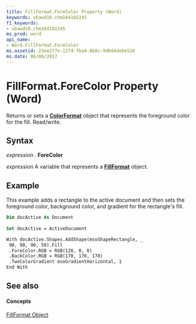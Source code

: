 ```yaml
---
title: FillFormat.ForeColor Property (Word)
keywords: vbawd10.chm164102245
f1_keywords:
- vbawd10.chm164102245
ms.prod: word
api_name:
- Word.FillFormat.ForeColor
ms.assetid: 23ee2f7e-12f4-fba4-8b8c-9d6d4debe526
ms.date: 06/08/2017
---
```



# FillFormat.ForeColor Property (Word)

Returns or sets a  **[ColorFormat](colorformat-object-word.md)** object that represents the foreground color for the fill. Read/write.


## Syntax

 _expression_ . **ForeColor**

 _expression_ A variable that represents a **[FillFormat](fillformat-object-word.md)** object.


## Example

This example adds a rectangle to the active document and then sets the foreground color, background color, and gradient for the rectangle's fill.


```vb
Dim docActive As Document 
 
Set docActive = ActiveDocument
```


```vb
With docActive.Shapes.AddShape(msoShapeRectangle, _ 
 90, 90, 90, 50).Fill 
 .ForeColor.RGB = RGB(128, 0, 0) 
 .BackColor.RGB = RGB(170, 170, 170) 
 .TwoColorGradient msoGradientHorizontal, 1 
End With
```


## See also


#### Concepts


[FillFormat Object](fillformat-object-word.md)

